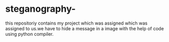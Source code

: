 # steganography-
this repositoriy contains my project which was assigned which was assigned to us.we have to hide a message in a image with the help of code using python compiler.
